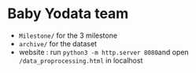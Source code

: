 # Baby Yodata team

- `Milestone/` for the 3 milestone
- `archive/` for the dataset
- website : run `python3 -m http.server 8080`and open `/data_proprocessing.html` in localhost

